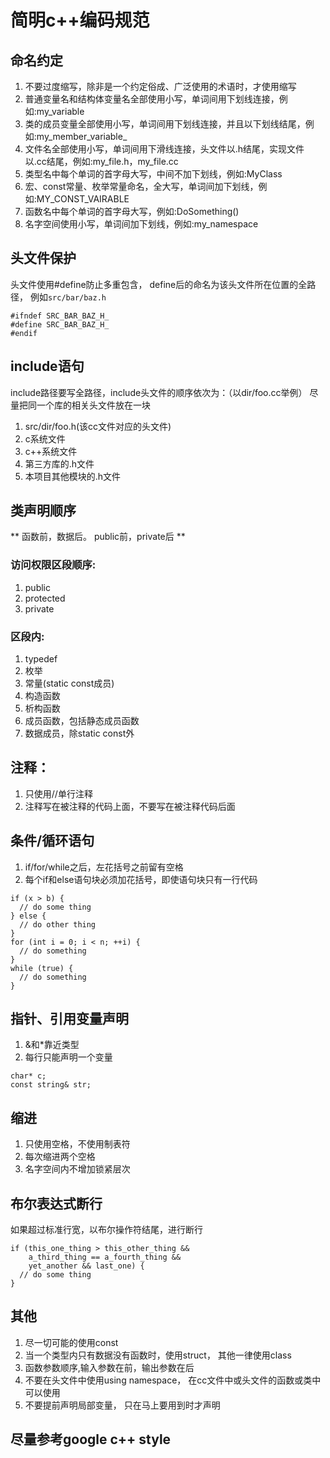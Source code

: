 # 简明c++编码规范

## 命名约定

1. 不要过度缩写，除非是一个约定俗成、广泛使用的术语时，才使用缩写
2. 普通变量名和结构体变量名全部使用小写，单词间用下划线连接，例如:my_variable
3. 类的成员变量全部使用小写，单词间用下划线连接，并且以下划线结尾，例如:my_member_variable_
4. 文件名全部使用小写，单词间用下滑线连接，头文件以.h结尾，实现文件以.cc结尾，例如:my_file.h，my_file.cc
5. 类型名中每个单词的首字母大写，中间不加下划线，例如:MyClass
6. 宏、const常量、枚举常量命名，全大写，单词间加下划线，例如:MY_CONST_VAIRABLE
7. 函数名中每个单词的首字母大写，例如:DoSomething()
8. 名字空间使用小写，单词间加下划线，例如:my_namespace

## 头文件保护

头文件使用#define防止多重包含， define后的命名为该头文件所在位置的全路径，
例如```src/bar/baz.h```

```
#ifndef SRC_BAR_BAZ_H_
#define SRC_BAR_BAZ_H_
#endif
```

## include语句

include路径要写全路径，include头文件的顺序依次为：（以dir/foo.cc举例）
尽量把同一个库的相关头文件放在一块

1. src/dir/foo.h(该cc文件对应的头文件)
2. c系统文件
3. c++系统文件
4. 第三方库的.h文件
5. 本项目其他模块的.h文件

## 类声明顺序

** 函数前，数据后。 public前，private后 **

### 访问权限区段顺序:

1. public
2. protected
3. private

### 区段内:

1. typedef
2. 枚举
3. 常量(static const成员)
4. 构造函数
5. 析构函数
6. 成员函数，包括静态成员函数
7. 数据成员，除static const外

## 注释：

1. 只使用//单行注释
2. 注释写在被注释的代码上面，不要写在被注释代码后面

## 条件/循环语句

1. if/for/while之后，左花括号之前留有空格
2. 每个if和else语句块必须加花括号，即使语句块只有一行代码

```
if (x > b) {
  // do some thing
} else {
  // do other thing
}
for (int i = 0; i < n; ++i) {
  // do something
}
while (true) {
  // do something
}
```

## 指针、引用变量声明

1. &和*靠近类型
2. 每行只能声明一个变量

```
char* c;
const string& str;
```

## 缩进

1. 只使用空格，不使用制表符
2. 每次缩进两个空格
3. 名字空间内不增加锁紧层次

## 布尔表达式断行

如果超过标准行宽，以布尔操作符结尾，进行断行

```
if (this_one_thing > this_other_thing &&
    a_third_thing == a_fourth_thing &&
    yet_another && last_one) {
  // do some thing
}
```
## 其他

1. 尽一切可能的使用const
2. 当一个类型内只有数据没有函数时，使用struct， 其他一律使用class
3. 函数参数顺序,输入参数在前，输出参数在后
4. 不要在头文件中使用using namespace， 在cc文件中或头文件的函数或类中可以使用
5. 不要提前声明局部变量， 只在马上要用到时才声明

## 尽量参考google c++ style
